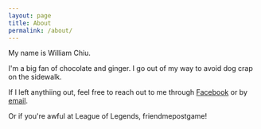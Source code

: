 ```yaml
---
layout: page
title: About
permalink: /about/
---
```


My name is William Chiu.

I'm a big fan of chocolate and ginger. I go out of my way to avoid dog crap on the sidewalk.

If I left anythiing out, feel free to reach out to me through [Facebook](https://www.facebook.com/williamchillyblue) or by [email](mailto:william@chilly.blue).

Or if you're awful at League of Legends, friendmepostgame!